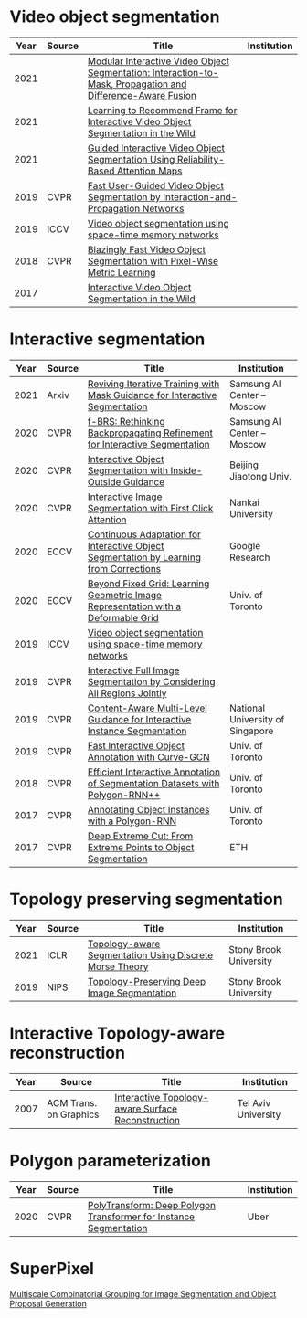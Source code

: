 # Video object segmentation
|Year|Source|Title|Institution|
|----|----|----|----|
|2021||[Modular Interactive Video Object Segmentation: Interaction-to-Mask, Propagation and Difference-Aware Fusion](https://arxiv.org/pdf/2103.07941v3.pdf)||
|2021||[Learning to Recommend Frame for Interactive Video Object Segmentation in the Wild](https://arxiv.org/pdf/2103.10391.pdf)||
|2021||[Guided Interactive Video Object Segmentation Using Reliability-Based Attention Maps](https://openaccess.thecvf.com/content/CVPR2021/papers/Heo_Guided_Interactive_Video_Object_Segmentation_Using_Reliability-Based_Attention_Maps_CVPR_2021_paper.pdf)||
|2019|CVPR|[Fast User-Guided Video Object Segmentation by Interaction-and-Propagation Networks](https://openaccess.thecvf.com/content_CVPR_2019/papers/Oh_Fast_User-Guided_Video_Object_Segmentation_by_Interaction-And-Propagation_Networks_CVPR_2019_paper.pdf)||
|2019|ICCV|[Video object segmentation using space-time memory networks](https://arxiv.org/pdf/2103.07941v3.pdf)||
|2018|CVPR|[Blazingly Fast Video Object Segmentation with Pixel-Wise Metric Learning](https://openaccess.thecvf.com/content_cvpr_2018/papers/Chen_Blazingly_Fast_Video_CVPR_2018_paper.pdf)||
|2017||[Interactive Video Object Segmentation in the Wild](https://arxiv.org/pdf/1801.00269.pdf)||

# Interactive segmentation

|Year|Source|Title|Institution|
|----|----|----|----|
|2021|Arxiv|[Reviving Iterative Training with Mask Guidance for Interactive Segmentation](https://arxiv.org/pdf/2102.06583.pdf)|Samsung AI Center – Moscow|
|2020|CVPR|[f-BRS: Rethinking Backpropagating Refinement for Interactive Segmentation](https://arxiv.org/pdf/2001.10331.pdf)|Samsung AI Center – Moscow|
|2020|CVPR|[Interactive Object Segmentation with Inside-Outside Guidance](https://openaccess.thecvf.com/content_CVPR_2020/papers/Zhang_Interactive_Object_Segmentation_With_Inside-Outside_Guidance_CVPR_2020_paper.pdf)|Beijing Jiaotong Univ.|
|2020|CVPR|[Interactive Image Segmentation with First Click Attention](https://openaccess.thecvf.com/content_CVPR_2020/papers/Lin_Interactive_Image_Segmentation_With_First_Click_Attention_CVPR_2020_paper.pdf)| Nankai University|
|2020|ECCV|[Continuous Adaptation for Interactive Object Segmentation by Learning from Corrections](https://www.ecva.net/papers/eccv_2020/papers_ECCV/papers/123610562.pdf)|Google Research|
|2020|ECCV|[Beyond Fixed Grid: Learning Geometric Image Representation with a Deformable Grid](https://arxiv.org/pdf/2008.09269.pdf)|Univ. of Toronto|
|2019|ICCV|[Video object segmentation using space-time memory networks](https://arxiv.org/pdf/1904.00607.pdf)||
|2019|CVPR|[Interactive Full Image Segmentation by Considering All Regions Jointly](https://openaccess.thecvf.com/content_CVPR_2019/papers/Agustsson_Interactive_Full_Image_Segmentation_by_Considering_All_Regions_Jointly_CVPR_2019_paper.pdf)||
|2019|CVPR|[Content-Aware Multi-Level Guidance for Interactive Instance Segmentation](https://openaccess.thecvf.com/content_CVPR_2019/papers/Majumder_Content-Aware_Multi-Level_Guidance_for_Interactive_Instance_Segmentation_CVPR_2019_paper.pdf)|National University of Singapore|
|2019|CVPR|[Fast Interactive Object Annotation with Curve-GCN](https://arxiv.org/pdf/1903.06874.pdf)|Univ. of Toronto|
|2018|CVPR|[Efficient Interactive Annotation of Segmentation Datasets with Polygon-RNN++](https://arxiv.org/pdf/1803.09693.pdf)|Univ. of Toronto|
|2017|CVPR|[Annotating Object Instances with a Polygon-RNN](http://www.cs.toronto.edu/polyrnn/poly_cvpr17/polyrnn_paper.pdf)|Univ. of Toronto|
|2017|CVPR|[Deep Extreme Cut: From Extreme Points to Object Segmentation](https://arxiv.org/pdf/1711.09081.pdf)|ETH|

# Topology preserving segmentation
|Year|Source|Title|Institution|
|----|----|----|----|
|2021|ICLR|[Topology-aware Segmentation Using Discrete Morse Theory](https://arxiv.org/pdf/2103.09992.pdf)|Stony Brook University|
|2019|NIPS|[Topology-Preserving Deep Image Segmentation](https://papers.nips.cc/paper/2019/file/2d95666e2649fcfc6e3af75e09f5adb9-Paper.pdf)|Stony Brook University|


# Interactive Topology-aware reconstruction
|Year|Source|Title|Institution|
|----|----|----|----|
|2007|ACM Trans. on Graphics|[Interactive Topology-aware Surface Reconstruction](http://citeseerx.ist.psu.edu/viewdoc/download?doi=10.1.1.701.2293&rep=rep1&type=pdf)|Tel Aviv University|

# Polygon parameterization
|Year|Source|Title|Institution|
|----|----|----|----|
|2020|CVPR|[PolyTransform: Deep Polygon Transformer for Instance Segmentation](https://openaccess.thecvf.com/content_CVPR_2020/papers/Liang_PolyTransform_Deep_Polygon_Transformer_for_Instance_Segmentation_CVPR_2020_paper.pdf)|Uber|

# SuperPixel
[Multiscale Combinatorial Grouping for Image Segmentation and Object Proposal Generation](https://arxiv.org/pdf/1503.00848.pdf)
